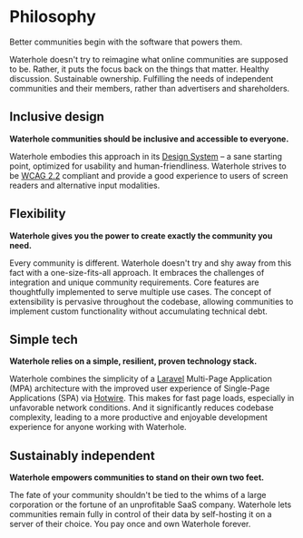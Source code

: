 # Philosophy
Better communities begin with the software that powers them.

Waterhole doesn't try to reimagine what online communities are supposed to be. Rather, it puts the focus back on the things that matter. Healthy discussion. Sustainable ownership. Fulfilling the needs of independent communities and their members, rather than advertisers and shareholders.

## Inclusive design
**Waterhole communities should be inclusive and accessible to everyone.**

Waterhole embodies this approach in its [Design System](./design/overview.md) – a sane starting point, optimized for usability and human-friendliness. Waterhole strives to be [WCAG 2.2](https://www.w3.org/TR/WCAG22/) compliant and provide a good experience to users of screen readers and alternative input modalities.

## Flexibility
**Waterhole gives you the power to create exactly the community you need.**

Every community is different. Waterhole doesn't try and shy away from this fact with a one-size-fits-all approach. It embraces the challenges of integration and unique community requirements. Core features are thoughtfully implemented to serve multiple use cases. The concept of extensibility is pervasive throughout the codebase, allowing communities to implement custom functionality without accumulating technical debt.

## Simple tech
**Waterhole relies on a simple, resilient, proven technology stack.**

Waterhole combines the simplicity of a [Laravel](https://laravel.com) Multi-Page Application (MPA) architecture with the improved user experience of Single-Page Applications (SPA) via [Hotwire](https://hotwired.dev). This makes for fast page loads, especially in unfavorable network conditions. And it significantly reduces codebase complexity, leading to a more productive and enjoyable development experience for anyone working with Waterhole.

## Sustainably independent
**Waterhole empowers communities to stand on their own two feet.**

The fate of your community shouldn't be tied to the whims of a large corporation or the fortune of an unprofitable SaaS company. Waterhole lets communities remain fully in control of their data by self-hosting it on a server of their choice. You pay once and own Waterhole forever.